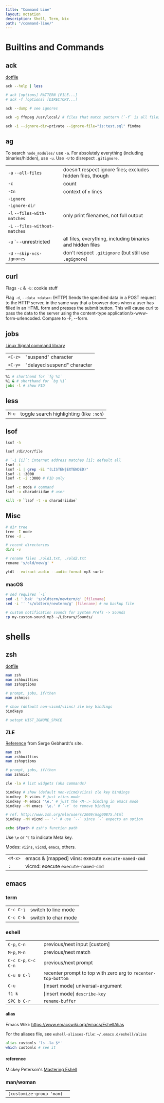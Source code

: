 ```yaml
---
title: "Command Line"
layout: notation
description: Shell, Term, Nix
path: "/command-line/"
---
```


# Builtins and Commands

## ack

[dotfile](https://raw.githubusercontent.com/cozywigwam/dotfiles/master/.ackrc)

```bash
ack --help | less

# ack [options] PATTERN [FILE...]
# ack -f [options] [DIRECTORY...]

ack --dump # see ignores

ack -g ffmpeg /usr/local/ # files that match pattern (`-f` is all files searched)

ack -i --ignore-dir=private --ignore-file="is:test.sql" findme
```

## ag

To search `node_modules/` use `-a`. For absolutely everything (including binaries/hidden), use `-u`. Use `-U` to disrepect `.gitignore`.

|                                |                                                             |
|--------------------------------|-------------------------------------------------------------|
| `-a` `--all-files`             | doesn't respect ignore files; excludes hidden files, though |
| `-c`                           | count                                                       |
| `-Cn`                          | context of `n` lines                                        |
| `-ignore`                      |                                                             |
| `-ignore-dir`                  |                                                             |
| `-l` `--files-with-matches`    | only print filenames, not full output                       |
| `-L` `--files-without-matches` |                                                             |
| `-u` `--unrestricted           | all files, everything, including binaries and hidden files  |
| `-U` `--skip-vcs-ignores`      | don't respect `.gitignore` (but still use `.agignore`)      |

## curl

Flags `-c` & `-b`: cookie stuff

Flag `-d`, `--data <data>`: (HTTP)  Sends  the  specified data in a POST request to the HTTP server, in the same way that a browser does when a user has filled in an HTML form and presses the submit button. This will cause curl to pass the data to the server using the content-type application/x-www-form-urlencoded.  Compare to -F, --form.

## jobs

[Linux Signal command library](http://linux.about.com/od/commands/l/blcmdl7_signal.htm)

|||
|-|-|
| `<C-z>` | "suspend" character |
| `<C-y>` | "delayed suspend" character |

```bash
%1 # shorthand for `fg %1`
%1 & # shorthand for `bg %1`
jobs -l # show PID
```


## less

|||
|-|-|
| `M-u` | toggle search highlighting (like `:noh`) |


## lsof

```bash
lsof -h

lsof /dir/or/file

# `-i [i]`: internet address matches [i]; default all
lsof -i 
lsof -i | grep -Ei "(LISTEN|EXTENDED)"
lsof -i :3000
lsof -t -i :3000 # PID only

lsof -c node # command
lsof -u charadriidae # user

kill -9 `lsof -t -u charadriidae`
```


## Misc

```bash
# dir tree
tree -I node
tree -d .

# recent directories
dirs -v

# rename files ./old1.txt, ./old2.txt
rename 's/old/new/g' *

ytdl --extract-audio --audio-format mp3 <url>
```

### macOS

```sh
# sed requires `-i`
sed -i '.bak' 's/oldterm/newterm/g' [filename] 
sed -i '' 's/oldterm/newterm/g' [filename] # no backup file

# custom notification sounds for System Prefs -> Sounds
cp my-custom-sound.mp3 ~/Library/Sounds/
```


# shells

## zsh

[dotfile](https://github.com/cozywigwam/dotfiles/blob/master/.zshrc)

```bash
man zsh
man zshbuiltins
man zshoptions

# prompt, jobs, if/then
man zshmisc

# show (default non-vicmd/viins) zle key bindings
bindkeys

# setopt HIST_IGNORE_SPACE
```


### ZLE

[Reference](http://sgeb.io/posts/2014/04/zsh-zle-custom-widgets/) from Serge Gebhardt's site.

```bash
man zsh
man zshbuiltins
man zshoptions

# prompt, jobs, if/then
man zshmisc

zle -la # list widgets (aka commands)

bindkey # show (default non-vicmd/viins) zle key bindings
bindkey -M viins # just viins mode
bindkey -M emacs '\e.' # just the <M-.> binding in emacs mode
bindkey -rM emacs '\e.' # `-r` to remove binding

# ref. http://www.zsh.org/mla/users/2009/msg00875.html
bindkey -rM vicmd -- '-' # use `--` since `-` expects an option

echo $fpath # zsh's function path
```

Use `\e` or `^[` to indicate Meta key.

Modes: `viins`, `vicmd`, `emacs`, others.

|||
|-|-|
`<M-x>` | emacs & [mapped] viins: execute `execute-named-cmd`
`:` | vicmd: execute `execute-named-cmd`



## emacs

### term

|||
|-|-|
| `C-c C-j` | switch to line mode |
| `C-c C-k` | switch to char mode |

### eshell

|                      |                                                               |
|----------------------|---------------------------------------------------------------|
| `C-p`, `C-n`         | previous/next input [custom]                                  |
| `M-p`, `M-n`         | previous/next match                                           |
| `C-c C-p`, `C-c C-n` | previous/next prompt                                          |
| `C-u 0 C-l`          | recenter prompt to top with zero arg to `recenter-top-bottom` |
| `C-u`                | [insert mode] universal-argument                              |
| `f1 k`               | [insert mode] `describe-key`                                  |
| `SPC b C-r`          | `rename-buffer`                                               |

#### alias

Emacs Wiki: https://www.emacswiki.org/emacs/EshellAlias

For the aliases file, see `eshell-aliases-file`: `~/.emacs.d/eshell/alias`

```sh
alias customls 'ls -la $*'
which customls # see it
```

#### reference

Mickey Peterson's [Mastering Eshell](https://www.masteringemacs.org/article/complete-guide-mastering-eshell)

### man/woman

|||
|-|-|
| `(customize-group 'man)` |
